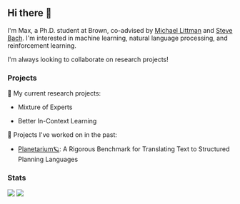 ## Hi there 👋
I'm Max, a Ph.D. student at Brown, co-advised by [Michael Littman](https://www.littmania.com/) and [Steve Bach](https://cs.brown.edu/people/sbach/). I'm interested in machine learning, natural language processing, and reinforcement learning.

I'm always looking to collaborate on research projects!


### Projects
🔭 My current research projects:
- Mixture of Experts
<!-- 🐰🥚: ProMoDE, ZoE -->
- Better In-Context Learning
<!-- 🐰🥚: new PEFT? -->

📜 Projects I've worked on in the past:
- [Planetarium🪐](https://github.com/BatsResearch/planetarium): A Rigorous Benchmark for Translating Text to Structured Planning Languages


### Stats
<span>
<picture>
  <source
    srcset="https://github-readme-stats.vercel.app/api/?username=maxzuo&theme=dark&show_icons=true&hide_rank=true&icon_color=FF00F7&hide_title=true&line_height=29"
    media="(prefers-color-scheme: dark)"
  />
  <source
    srcset="https://github-readme-stats.vercel.app/api/?username=maxzuo&show_icons=true&hide_rank=true&icon_color=FF00F7&hide_title=true&line_height=29"
    media="(prefers-color-scheme: light), (prefers-color-scheme: no-preference)"
  />
  <img src="https://github-readme-stats.vercel.app/api/?username=maxzuo&show_icons=true&hide_rank=true&icon_color=FF00F7&hide_title=true&line_height=29" />
</picture><picture>
  <source
    srcset="https://readme-components.vercel.app/api?component=stackoverflow&stackoverflowid=7871685&theme=dark&fill=linear-gradient%2830deg%2C%20%2300A8B6%200%25%2C%20%23FF00F7%20100%25%29%3B%0A"
    media="(prefers-color-scheme: dark)"
  />
  <source
    srcset="https://readme-components.vercel.app/api?component=stackoverflow&stackoverflowid=7871685&fill=linear-gradient%2830deg%2C%20%2300A8B6%200%25%2C%20%23FF00F7%20100%25%29%3B%0A"
    media="(prefers-color-scheme: light), (prefers-color-scheme: no-preference)"
  />
  <img src="https://readme-components.vercel.app/api?component=stackoverflow&stackoverflowid=7871685&fill=linear-gradient%2830deg%2C%20%2300A8B6%200%25%2C%20%23FF00F7%20100%25%29%3B%0A" />
</picture>
</span>
